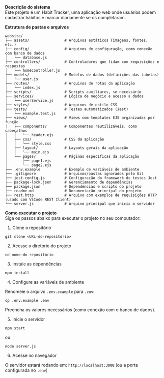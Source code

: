 **Descrição do sistema**<br />
Este projeto é um Habit Tracker, uma aplicação web onde usuários podem cadastrar hábitos e marcar diariamente se os completaram.
  
**Estrutura de pastas e arquivos**
```
website/
├── assets/                # Arquivos estáticos (imagens, fontes, etc.)
├── config/                # Arquivos de configuração, como conexão com banco de dados
│   └── database.js
├── controllers/           # Controladores que lidam com requisições e respostas
│   └── homeController.js
├── models/                # Modelos de dados (definições das tabelas)
│   └── user.js
├── routes/                # Arquivos de rotas da aplicação
│   └── index.js
├── scripts/               # Scripts auxiliares, se necessário
├── services/              # Lógica de negócio e acesso a dados
│   └── userService.js
├── styles/                # Arquivos de estilo CSS
├── tests/                 # Testes automatizados (Jest)
│   └── example.test.js
├── views/                 # Views com templates EJS organizadas por função
│   ├── components/        # Componentes reutilizáveis, como cabeçalhos
│   │   └── header.ejs
│   ├── css/               # CSS da aplicação
│   │   └── style.css
│   ├── layout/            # Layouts gerais da aplicação
│   │   └── main.ejs
│   └── pages/             # Páginas específicas da aplicação
│       ├── page1.ejs
│       └── page2.ejs
├── .env.example           # Exemplo de variáveis de ambiente
├── .gitignore             # Arquivos/pastas ignorados pelo Git
├── jest.config.js         # Configuração do framework de testes Jest
├── package-lock.json      # Gerenciamento de dependências
├── package.json           # Dependências e scripts do projeto
├── readme.md              # Documentação principal do projeto
├── rest.http              # Arquivo com exemplos de requisições HTTP (usado com VSCode REST Client)
└── server.js              # Arquivo principal que inicia o servidor
```
  
**Como executar o projeto**<br />
Siga os passos abaixo para executar o projeto no seu computador:

1. Clone o repositório
```
git clone <URL-do-repositório>
```

2. Acesse o diretório do projeto
```
cd nome-do-repositório
```

3. Instale as dependências
```
npm install
```

4. Configure as variáveis de ambiente

Renomeie o arquivo `.env.example` para `.env`:
```
cp .env.example .env
```
Preencha os valores necessários (como conexão com o banco de dados).

5. Inicie o servidor
```
npm start
```
ou
```
node server.js
```

6. Acesse no navegador

O servidor estará rodando em:
`http://localhost:3000` (ou a porta configurada no `.env`)